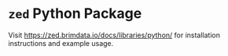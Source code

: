 # `zed` Python Package

Visit <https://zed.brimdata.io/docs/libraries/python/> for installation
instructions and example usage.
